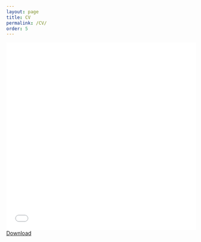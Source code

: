 ```yaml
---
layout: page
title: CV
permalink: /CV/
order: 5
---
```



<!-- <object data="{{ "..\assets\CV_NikhilTilak.pdf" }}" width="1000" height="1000" type='application/pdf'></object> -->

<!-- <iframe src="https://drive.google.com/file/d/1ku1JBQ3MgKWMj6ztcq3Fxffv8X3Jfp5F/view?usp=sharing" width="640" height="480" allow="autoplay"></iframe> -->
<!-- 
[Data Science resume](..\assets\DSResume.pdf)

<!-- [Curriculum Vitae](..\assets\Curriculum_Vitae.pdf) -->

<html>
<body>
<div>
<embed src="../assets/master.pdf" type="application/pdf" width="100%" height="500px" />
</div>
<div>
<a href="..\assets\master.pdf">Download</a>
</div>
</body>
</html>


